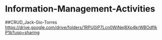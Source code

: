 # Information-Management-Activities

##CRUD_Jack-Gio-Torres
https://drive.google.com/drive/folders/1RPU0iP7Lcn0WiNej8Xp4krWBOdfIkP1b?usp=sharing
